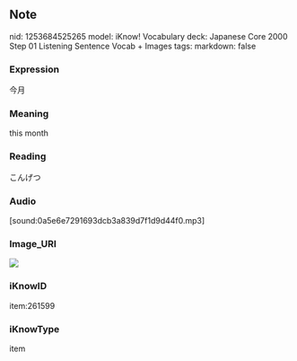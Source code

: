## Note
nid: 1253684525265
model: iKnow! Vocabulary
deck: Japanese Core 2000 Step 01 Listening Sentence Vocab + Images
tags: 
markdown: false

### Expression
今月

### Meaning
this month

### Reading
こんげつ

### Audio
[sound:0a5e6e7291693dcb3a839d7f1d9d44f0.mp3]

### Image_URI
<!DOCTYPE html>
<title></title>
<img src="f3eca9af1895001ba5b84fe1a1814e62.jpg">



### iKnowID
item:261599

### iKnowType
item
